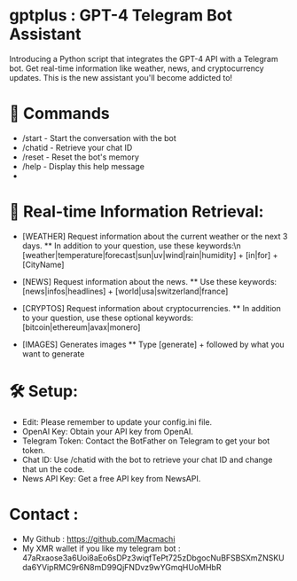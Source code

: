 # gptplus : GPT-4 Telegram Bot Assistant

Introducing a Python script that integrates the GPT-4 API with a Telegram bot. Get real-time information like weather, news, and cryptocurrency updates. This is the new assistant you'll become addicted to!

# 🚀 Commands
* /start - Start the conversation with the bot
* /chatid - Retrieve your chat ID
* /reset - Reset the bot's memory
* /help - Display this help message
* 
# 📡 Real-time Information Retrieval:

* [WEATHER] Request information about the current weather or the next 3 days.
** In addition to your question, use these keywords:\n   [weather|temperature|forecast|sun|uv|wind|rain|humidity] + [in|for] + [CityName]  

* [NEWS] Request information about the news.
** Use these keywords: [news|infos|headlines] + [world|usa|switzerland|france]  

* [CRYPTOS] Request information about cryptocurrencies.
** In addition to your question, use these optional keywords: [bitcoin|ethereum|avax|monero]

* [IMAGES] Generates images
** Type [generate] + followed by what you want to generate

# 🛠 Setup:

* Edit: Please remember to update your config.ini file.
* OpenAI Key: Obtain your API key from OpenAI.
* Telegram Token: Contact the BotFather on Telegram to get your bot token.
* Chat ID: Use /chatid with the bot to retrieve your chat ID and change that un the code.
* News API Key: Get a free API key from NewsAPI.

# Contact :

* My Github : https://github.com/Macmachi 
* My XMR wallet if you like my telegram bot : 47aRxaose3a6Uoi8aEo6sDPz3wiqfTePt725zDbgocNuBFSBSXmZNSKUda6YVipRMC9r6N8mD99QjFNDvz9wYGmqHUoMHbR  
